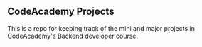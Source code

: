 ## CodeAcademy Projects

This is a repo for keeping track of the mini and major projects in CodeAcademy's Backend developer course.
